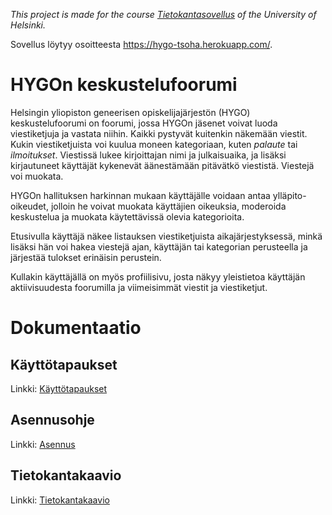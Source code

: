 _This project is made for the course [Tietokantasovellus](https://materiaalit.github.io/tsoha-18/) of the University of Helsinki._

Sovellus löytyy osoitteesta https://hygo-tsoha.herokuapp.com/.

# HYGOn keskustelufoorumi
Helsingin yliopiston geneerisen opiskelijajärjestön (HYGO) keskustelufoorumi on foorumi, jossa HYGOn jäsenet voivat luoda viestiketjuja ja vastata niihin. Kaikki pystyvät kuitenkin näkemään viestit. Kukin viestiketjuista voi kuulua moneen kategoriaan, kuten _palaute_ tai _ilmoitukset_. Viestissä lukee kirjoittajan nimi ja julkaisuaika, ja lisäksi kirjautuneet käyttäjät kykenevät äänestämään pitävätkö viestistä. Viestejä voi muokata.

HYGOn hallituksen harkinnan mukaan käyttäjälle voidaan antaa ylläpito-oikeudet, jolloin he voivat muokata käyttäjien oikeuksia, moderoida keskustelua ja muokata käytettävissä olevia kategorioita.

Etusivulla käyttäjä näkee listauksen viestiketjuista aikajärjestyksessä, minkä lisäksi hän voi hakea viestejä ajan, käyttäjän tai kategorian perusteella ja järjestää tulokset erinäisin perustein.

Kullakin käyttäjällä on myös profiilisivu, josta näkyy yleistietoa käyttäjän aktiivisuudesta foorumilla ja viimeisimmät viestit ja viestiketjut.

# Dokumentaatio

## Käyttötapaukset
Linkki: [Käyttötapaukset](https://github.com/Kalakuh/tsoha/blob/master/documentation/use_cases.md)

## Asennusohje
Linkki: [Asennus](https://github.com/Kalakuh/tsoha/blob/master/documentation/installation.md)

## Tietokantakaavio
Linkki: [Tietokantakaavio](https://github.com/Kalakuh/tsoha/blob/master/documentation/relation_diagram.png)